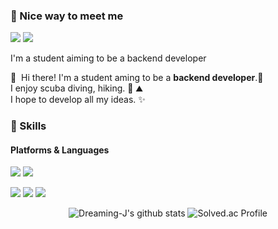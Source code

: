 ### 🤞 Nice way to meet me
<p>
  <a href="https://dreaming-j-dev.tistory.com/" target="_blank"><img src="https://img.shields.io/badge/Tech_Blog-DD0B78?style=flat-square&logo=GitHub%20Sponsors&logoColor=white"/></a>
  <a href="mailto:kimjjong321@gmail.com" target="_blank"><img src="https://img.shields.io/badge/kimjjong321@gmail.com-EA4335?style=flat-square&logo=Gmail&logoColor=white"/></a>
</p>


I'm a student aiming to be a backend developer
<p>
  👋&nbsp; Hi there! I'm a student aming to be a <b>backend developer</b>.🚀<br/>
  I enjoy scuba diving, hiking. 🤿 ⛰<br/>
  I hope to develop all my ideas. ✨<br/>
</p>


### 💪 Skills
#### Platforms & Languages
<p>
  <img src="https://img.shields.io/badge/IntelliJ-000000?style=for-the-badge&logo=IntelliJ IDEA&logoColor=white">
  <img src="https://img.shields.io/badge/Unity-FFFFFF?style=for-the-badge&logo=Unity&logoColor=black">
</p>
<p>
  <img src="https://img.shields.io/badge/JAVA-007396?style=for-the-badge&logo=java&logoColor=white"> 
  <img src="https://img.shields.io/badge/Python-3776AB?style=for-the-badge&logo=Python&logoColor=white">
  <img src="https://img.shields.io/badge/C Sharp-239120?style=for-the-badge&logo=C Sharp&logoColor=white">
</p>


<div align="center">

![Dreaming-J's github stats](https://github-readme-stats.vercel.app/api?username=Dreaming-J&show_icons=true)
![Solved.ac Profile](http://mazassumnida.wtf/api/v2/generate_badge?boj=kimjjong321)

</div>


<!--
[참고 자료]
https://blog.cowkite.com/blog/2102241544/
https://pgmjun.tistory.com/21
-->
